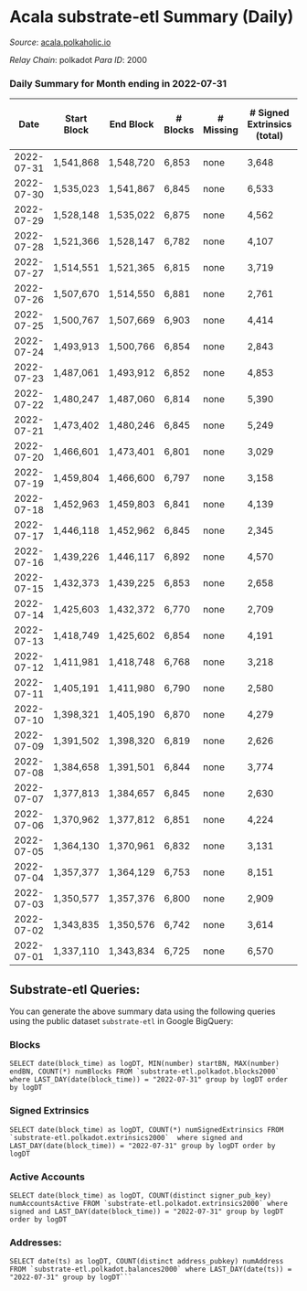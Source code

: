 # Acala substrate-etl Summary (Daily)

_Source_: [acala.polkaholic.io](https://acala.polkaholic.io)

*Relay Chain*: polkadot
*Para ID*: 2000



### Daily Summary for Month ending in 2022-07-31


| Date | Start Block | End Block | # Blocks | # Missing | # Signed Extrinsics (total) | # Active Accounts | # Addresses with Balances | # Events | # Transfers | # XCM Transfers In | # XCM Transfers Out |
| ---- | ----------- | --------- | -------- | --------- | --------------------------- | ----------------- | ------------------------- | -------- | ----------- | ------------------ | ------------------- |
| 2022-07-31 | 1,541,868 | 1,548,720 | 6,853 | none  | 3,648 | 902 | 161,095 | 90,487 | 11,483 ($3,482,033) | 153 ($367,437) | 111 ($116,781) |
| 2022-07-30 | 1,535,023 | 1,541,867 | 6,845 | none  | 6,533 | 1,079 | 161,012 | 111,406 | 14,452 ($3,906,112) | 175 ($273,381) | 122 ($338,401) |
| 2022-07-29 | 1,528,148 | 1,535,022 | 6,875 | none  | 4,562 | 1,060 | 160,928 | 98,032 | 12,766 ($4,686,350) | 134 ($174,038) | 123 ($283,395) |
| 2022-07-28 | 1,521,366 | 1,528,147 | 6,782 | none  | 4,107 | 1,010 | 160,836 | 92,895 | 11,925 ($4,170,530) | 126 ($163,524) | 97 ($365,414) |
| 2022-07-27 | 1,514,551 | 1,521,365 | 6,815 | none  | 3,719 | 686 | 160,758 | 87,300 | 11,165 ($2,887,721) | 152 ($223,490) | 57 ($183,407) |
| 2022-07-26 | 1,507,670 | 1,514,550 | 6,881 | none  | 2,761 | 720 | 160,687 | 80,176 | 10,132 ($12,940,605) | 130 ($89,029.11) | 55 ($121,147) |
| 2022-07-25 | 1,500,767 | 1,507,669 | 6,903 | none  | 4,414 | 798 | 160,600 | 92,123 | 11,803 ($2,496,949) | 114 ($188,310) | 57 ($165,086) |
| 2022-07-24 | 1,493,913 | 1,500,766 | 6,854 | none  | 2,843 | 684 | 160,590 | 80,838 | 10,303 ($1,892,264) | 124 ($142,429) | 76 ($239,662) |
| 2022-07-23 | 1,487,061 | 1,493,912 | 6,852 | none  | 4,853 | 663 | 160,503 | 95,598 | 12,453 ($4,570,778) | 128 ($335,508) | 62 ($1,755,366) |
| 2022-07-22 | 1,480,247 | 1,487,060 | 6,814 | none  | 5,390 | 1,235 | 160,428 | 103,682 | 13,838 ($14,473,084) | 194 ($1,880,326) | 100 ($337,334) |
| 2022-07-21 | 1,473,402 | 1,480,246 | 6,845 | none  | 5,249 | 715 | 160,360 | 97,467 | 12,617 ($2,903,997) | 147 ($194,178) | 79 ($171,180) |
| 2022-07-20 | 1,466,601 | 1,473,401 | 6,801 | none  | 3,029 | 794 | 160,282 | 82,619 | 10,446 ($3,358,464) | 164 ($499,012) | 117 ($516,095) |
| 2022-07-19 | 1,459,804 | 1,466,600 | 6,797 | none  | 3,158 | 877 | 160,215 | 83,563 | 10,542 ($2,713,809) | 188 ($489,866) | 95 ($412,876) |
| 2022-07-18 | 1,452,963 | 1,459,803 | 6,841 | none  | 4,139 | 836 | 160,122 | 91,538 | 11,825 ($2,046,022) | 142 ($177,820) | 110 ($171,865) |
| 2022-07-17 | 1,446,118 | 1,452,962 | 6,845 | none  | 2,345 | 709 | 160,075 | 76,504 | 9,560 ($1,843,017) | 122 ($135,692) | 58 ($111,362) |
| 2022-07-16 | 1,439,226 | 1,446,117 | 6,892 | none  | 4,570 | 632 | 160,018 | 94,002 | 12,127 ($1,462,032) | 138 ($118,989) | 74 ($202,901) |
| 2022-07-15 | 1,432,373 | 1,439,225 | 6,853 | none  | 2,658 | 705 | 159,945 | 79,982 | 10,119 ($5,482,667) | 158 ($1,974,704) | 69 ($1,946,534) |
| 2022-07-14 | 1,425,603 | 1,432,372 | 6,770 | none  | 2,709 | 761 | 159,869 | 80,349 | 10,068 ($1,905,275) | 168 ($136,862) | 71 ($144,833) |
| 2022-07-13 | 1,418,749 | 1,425,602 | 6,854 | none  | 4,191 | 822 | 159,790 | 92,353 | 11,855 ($1,810,020) | 213 ($231,633) | 77 ($255,262) |
| 2022-07-12 | 1,411,981 | 1,418,748 | 6,768 | none  | 3,218 | 951 | 159,707 | 85,490 | 10,885 ($2,291,596) | 249 ($181,545) | 72 ($807,831) |
| 2022-07-11 | 1,405,191 | 1,411,980 | 6,790 | none  | 2,580 | 712 | 159,631 | 77,934 | 9,781 ($2,480,463) | 147 ($612,987) | 65 ($132,435) |
| 2022-07-10 | 1,398,321 | 1,405,190 | 6,870 | none  | 4,279 | 601 | 159,555 | 89,443 | 11,392 ($1,025,188) | 145 ($113,885) | 45 ($130,701) |
| 2022-07-09 | 1,391,502 | 1,398,320 | 6,819 | none  | 2,626 | 665 | 159,500 | 78,202 | 9,756 ($1,446,645) | 111 ($134,214) | 55 ($71,117.73) |
| 2022-07-08 | 1,384,658 | 1,391,501 | 6,844 | none  | 3,774 | 682 | 159,426 | 86,604 | 10,891 ($2,039,628) | 132 ($333,624) | 53 ($518,126) |
| 2022-07-07 | 1,377,813 | 1,384,657 | 6,845 | none  | 2,630 | 799 | 159,339 | 79,491 | 9,990 ($1,478,695) | 167 ($371,413) | 57 ($268,261) |
| 2022-07-06 | 1,370,962 | 1,377,812 | 6,851 | none  | 4,224 | 785 | 159,264 | 89,986 | 11,405 ($1,460,877) | 127 ($97,879.11) | 50 ($181,883) |
| 2022-07-05 | 1,364,130 | 1,370,961 | 6,832 | none  | 3,131 | 876 | 159,139 | 83,906 | 10,691 ($1,917,819) | 148 ($188,207) | 44 ($121,199) |
| 2022-07-04 | 1,357,377 | 1,364,129 | 6,753 | none  | 8,151 | 3,278 | 159,037 | 130,308 | 15,630 ($7,328,523) | 118 ($258,590) | 43 ($178,180) |
| 2022-07-03 | 1,350,577 | 1,357,376 | 6,800 | none  | 2,909 | 804 | 161,262 | 81,471 | 10,239 ($2,057,803) | 112 ($117,560) | 50 ($82,807.87) |
| 2022-07-02 | 1,343,835 | 1,350,576 | 6,742 | none  | 3,614 | 1,012 | 161,163 | 88,172 | 11,495 ($2,771,415) | 170 ($219,056) | 79 ($384,805) |
| 2022-07-01 | 1,337,110 | 1,343,834 | 6,725 | none  | 6,570 | 1,317 | 161,010 | 110,542 | 14,659 ($3,264,473) | 170 ($615,406) | 84 ($501,773) |

## Substrate-etl Queries:
You can generate the above summary data using the following queries using the public dataset `substrate-etl` in Google BigQuery:


### Blocks
```
SELECT date(block_time) as logDT, MIN(number) startBN, MAX(number) endBN, COUNT(*) numBlocks FROM `substrate-etl.polkadot.blocks2000`  where LAST_DAY(date(block_time)) = "2022-07-31" group by logDT order by logDT
```


### Signed Extrinsics
```
SELECT date(block_time) as logDT, COUNT(*) numSignedExtrinsics FROM `substrate-etl.polkadot.extrinsics2000`  where signed and LAST_DAY(date(block_time)) = "2022-07-31" group by logDT order by logDT
```


### Active Accounts
```
SELECT date(block_time) as logDT, COUNT(distinct signer_pub_key) numAccountsActive FROM `substrate-etl.polkadot.extrinsics2000` where signed and LAST_DAY(date(block_time)) = "2022-07-31" group by logDT order by logDT
```


### Addresses:
```
SELECT date(ts) as logDT, COUNT(distinct address_pubkey) numAddress FROM `substrate-etl.polkadot.balances2000` where LAST_DAY(date(ts)) = "2022-07-31" group by logDT```

